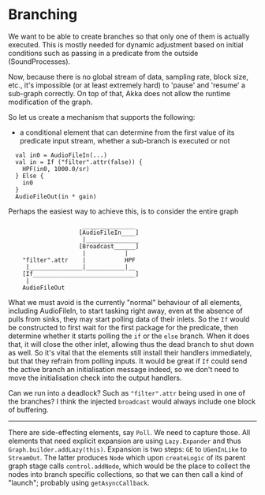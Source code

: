 # Branching

We want to be able to create branches so that only one of them is actually executed. This is mostly needed for
dynamic adjustment based on initial conditions such as passing in a predicate from the outside (SoundProcesses).

Now, because there is no global stream of data, sampling rate, block size, etc., it's impossible (or at least
extremely hard) to 'pause' and 'resume' a sub-graph correctly. On top of that, Akka does not allow the runtime
modification of the graph.

So let us create a mechanism that supports the following:

- a conditional element that can determine from the first value of its predicate input stream, whether
  a sub-branch is executed or not

```
  val in0 = AudioFileIn(...)
  val in = If ("filter".attr(false)) {
    HPF(in0, 1000.0/sr)
  } Else {
    in0
  }
  AudioFileOut(in * gain)
```

Perhaps the easiest way to achieve this, is to consider the entire graph

```
                     _______________
                    [AudioFileIn____]
                     |_______________
                    [Broadcast______]
                     |           |
    "filter".attr    |           HPF
     |_______________|___________|__
    [If_____________________________] 
     |
    AudioFileOut

```

What we must avoid is the currently "normal" behaviour of all elements, including AudioFileIn, to start tasking
right away, even at the absence of pulls from sinks, they may start polling data of their inlets. So the `If`
would be constructed to first wait for the first package for the predicate, then determine whether it starts
polling the `if` or the `else` branch. When it does that, it will close the other inlet, allowing thus the dead
branch to shut down as well. So it's vital that the elements still install their handlers immediately, but that
they refrain from polling inputs. It would be great if `If` could send the active branch an initialisation message
indeed, so we don't need to move the initialisation check into the output handlers.

Can we run into a deadlock? Such as `"filter".attr` being used in one of the branches? I think the injected
`broadcast` would always include one block of buffering.

--------

There are side-effecting elements, say `Poll`. We need to capture those. All elements that need explicit expansion
are using `Lazy.Expander` and thus `Graph.builder.addLazy(this)`. Expansion is two steps: `GE` to `UGenInLike` 
to `StreamOut`. The latter produces `Node` which upon `createLogic` of its parent graph stage calls
`control.addNode`, which would be the place to collect the nodes into branch specific collections, so that we
can then call a kind of "launch"; probably using `getAsyncCallback`.